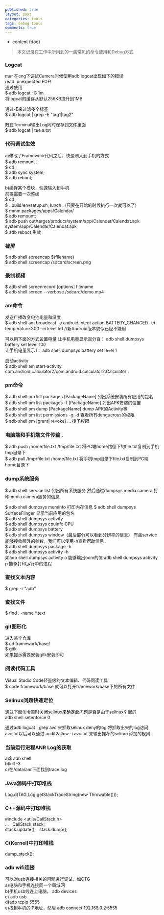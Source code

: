 ```yaml
---
published: true
layout: post
categories: tools
tags: debug tools
comments: true
---
```

* content
{:toc}

> 本文记录在工作中所用到的一些常见的命令使用和Debug方式


### Logcat
mar
在eng下调试Camera时候使用adb logcat出现如下的错误  
read: unexpected EOF!  
通过使用  
$ adb logcat -G 1m  
 将logcat的缓存从默认256KB提升到1MB

通过-E来过滤多个标签  
$ adb logcat | grep -E "tag1|tag2"

既在Terminal输出Log同时保存到文件里面   
$ adb logcat | tee a.txt






### 代码调试生效
a)修改了Framework代码之后，快速刷入到手机的方式    
$ adb remount；  
$ cd <ProjectHome>;  
$ adb sync system;   
$ adb reboot;   

b)编译某个模块，快速输入到手机  
前提需要一次整编  
$ cd <ProjectHome>;   
$ . build/envsetup.sh; lunch <ProjectName>; (只要在开始的时候执行一次就可以了)  
$ mmm packages/apps/Calendar/   
$ adb remount;   
$ adb push out/target/producr/<ProjactName>system/app/Calendar/Calendat.apk system/app/Calendar/Calendat.apk   
$ adb reboot 生效  

### 截屏
$ adb shell screencap $(filename)   
$ adb shell screencap /sdcard/screen.png

### 录制视频
$ adb shell screenrecord [options] filename      
$ adb shell screen --verbose /sdcard/demo.mp4

### am命令
发送广播改变电池电量和温度  
$ adb shell am broadcast -a android.intent.action.BATTERY_CHANGED –ei temperature 300 –ei level 50 //新Android版本貌似已经不能用

可以用下面的方式设置电量
让手机电量显示百分百： adb shell dumpsys battery set level 100  
让手机电量显示1： adb shell dumpsys battery set level 1  

启动activity  
$ adb shell am start-activity com.android.calculator2/com.android.calculator2.Calculator .

### pm命令
$ adb shell pm list packages [PackageName] 列出系统安装所有应用的包名  
$ adb shell pm list packages -f [PackageName] 列出APK安装的位置  
$ adb shell pm dump [PackageName] dump APK的Activity等  
$ adb shell pm list permissions -g -d  查看所有danguerous的权限   
$ adb shell pm [grant| revoke] <permission-name> ... 授予权限   

### 电脑端和手机端文件传输 .
$ adb push /home/file.txt /tmp/file.txt 将PC端home路径下的file.txt复制到手机tmp目录下   
$ adb pull /tmp/file.txt /home/file.txt 将手机tmp目录下file.txt复制到PC端home目录下  


### dump系统服务
$ adb shell service list 列出所有系统服务
然后通过dumpsys media.camera 打印media.camera服务的信息  

$ adb shell dumpsys meminfo 打印内存信息
$ adb shell dumpsys SurfaceFlinger 显示当前应用的包名    
$ adb shell dumpsys activity  
$ adb shell dumpsys cpuinfo CPU  
$ adb shell dumpsys battery    
$ adb shell dumpsys window（最后部分可以看到分辨率的信息）
有些service能够接收额外的参数，我们可以使用-h查看帮助信息。   
$ adb shell dumpsys package -h  
$ adb shell dumpsys activity -h  
  如adb shell dumpsys activity o 能够输出oom的值
    adb shell dumpsys activity p 能够打印运行中的进程

### 查找文本内容
$ grep -r "adb"

### 查找文件
$ find . -name *.text

### git图形化
进入某个仓库  
$ cd framework/base/  
$ gitk  
如果提示需要安装gitk安装即可

### 阅读代码工具
Visual Studio Code轻量级的文本编辑、代码阅读工具   
$ code framework/base 就可以打开framework/base下的所有文件

### Selinux问题快速定位
通过下面命令暂时关闭selinux来确定此问题是否是由于selinux引起的   
adb shell setenforce 0

通过adb logcat | grep avc  来抓取selinux deny的log
将抓取出来的log访问avc.txt以后可以通过
audit2allow -i avc.txt 来输出推荐的selinux添加的规则  

### 当前运行进程ANR Log的获取
a)$ adb shell  
b)kill -3 <Pid>  
c)在/data/anr下面找到trace log
  
### Java源码中打印堆栈
Log.d(TAG,Log.getStackTraceString(new Throwable()));  

### C++源码中打印堆栈
#include <utils/CallStack.h>    
 ...  
 CallStack stack;    
 stack.update();  
 stack.dump();   

### C(Kernel)中打印堆栈
dump_stack();   

### adb wifi连接
可以对usb连接相关的问题进行调试，如OTG  
a)电脑和手机连接同一个局域网   
b)手机usb线连上电脑， adb devices   
c) adb usb   
d)adb  tcpip 5555   
e)找到手机的IP地址，然后 adb connect 192.168.0.2:5555  
